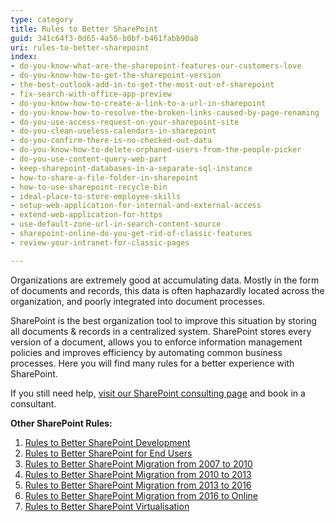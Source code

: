 ```yaml
---
type: category
title: Rules to Better SharePoint
guid: 341c64f3-0d65-4a56-b0bf-b461fabb90a8
uri: rules-to-better-sharepoint
index:
- do-you-know-what-are-the-sharepoint-features-our-customers-love
- do-you-know-how-to-get-the-sharepoint-version
- the-best-outlook-add-in-to-get-the-most-out-of-sharepoint
- fix-search-with-office-app-preview
- do-you-know-how-to-create-a-link-to-a-url-in-sharepoint
- do-you-know-how-to-resolve-the-broken-links-caused-by-page-renaming
- do-you-use-access-request-on-your-sharepoint-site
- do-you-clean-useless-calendars-in-sharepoint
- do-you-confirm-there-is-no-checked-out-data
- do-you-know-how-to-delete-orphaned-users-from-the-people-picker
- do-you-use-content-query-web-part
- keep-sharepoint-databases-in-a-separate-sql-instance
- how-to-share-a-file-folder-in-sharepoint
- how-to-use-sharepoint-recycle-bin
- ideal-place-to-store-employee-skills
- setup-web-application-for-internal-and-external-access
- extend-web-application-for-https
- use-default-zone-url-in-search-content-source
- sharepoint-online-do-you-get-rid-of-classic-features
- review-your-intranet-for-classic-pages

---
```


Organizations are extremely good at accumulating data. Mostly in the form of documents and records, this data is often haphazardly located across the organization, and poorly integrated into document processes.

SharePoint is the best organization tool to improve this situation by storing all documents & records in a centralized system. SharePoint stores every version of a document, allows you to enforce information management policies and improves efficiency by automating common business processes. Here you will find many rules for a better experience with SharePoint.

If you still need help, [visit our SharePoint consulting page](https://www.ssw.com.au/ssw/Consulting/SharePoint.aspx) and book in a consultant.

**Other SharePoint Rules:**

1. [Rules to Better SharePoint Development](/rules-to-better-sharepoint-for-developers)
2. [Rules to Better SharePoint for End Users](/rules-to-better-sharepoint-for-end-users)
3. [Rules to Better SharePoint Migration from 2007 to 2010](/rules-to-better-sharepoint-migration-from-2007-to-2010)
4. [Rules to Better SharePoint Migration from 2010 to 2013](/rules-to-better-sharepoint-migration-from-2010-to-2013)
5. [Rules to Better SharePoint Migration from 2013 to 2016](/rules-to-better-sharepoint-migration-from-2013-to-2016)
6. [Rules to Better SharePoint Migration from 2016 to Online](/rules-to-better-sharepoint-migration-from-2016-to-online)
7. [Rules to Better SharePoint Virtualisation](/rules-to-better-sharepoint-virtualisation)

